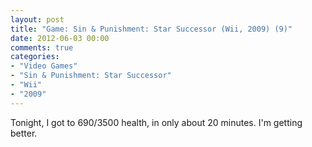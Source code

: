 ```yaml
---
layout: post
title: "Game: Sin & Punishment: Star Successor (Wii, 2009) (9)"
date: 2012-06-03 00:00
comments: true
categories:
- "Video Games"
- "Sin & Punishment: Star Successor"
- "Wii"
- "2009"
---
```


Tonight, I got to 690/3500 health, in only about 20 minutes. I'm
getting better.

